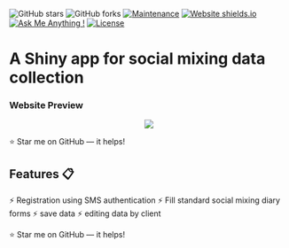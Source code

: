 
![GitHub stars](https://img.shields.io/github/stars/mehdihadi/mehdihadi.github.io) 
![GitHub forks](https://img.shields.io/github/forks/mehdihadi/mehdihadi.github.io)
[![Maintenance](https://img.shields.io/badge/maintained-yes-green.svg)](https://github.com/mehdihadi/mehdihadi.github.io/commits/master)
[![Website shields.io](https://img.shields.io/badge/website-up-yellow)](http://mehdihadi.github.io/)
[![Ask Me Anything !](https://img.shields.io/badge/ask%20me-linkedin-1abc9c.svg)](https://ir.linkedin.com/in/mahdi-hadi-7081808)
[![License](http://img.shields.io/:license-mit-blue.svg?style=flat-square)](http://badges.mit-license.org)

# A Shiny app for social mixing data collection

### Website Preview
<p align="center"> 
  <kbd>
    <a  target="_blank"><img src="smix.gif">
  </a>
  </kbd>
</p>

:star: Star me on GitHub — it helps!

## Features 📋
⚡️ Registration using SMS authentication
⚡️ Fill standard social mixing diary forms
⚡️ save data
⚡️ editing data by client



:star: Star me on GitHub — it helps!
